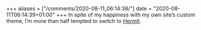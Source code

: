 +++
aliases = ["/comments/2020-08-11_06:14:38/"]
date = "2020-08-11T06:14:39+01:00"
+++
In spite of my happiness with my own site’s custom theme, I’m more than half tempted to switch to [Hermit](https://themes.gohugo.io/hermit/).
